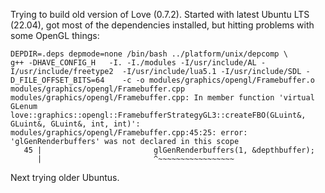 Trying to build old version of Love (0.7.2). Started with latest Ubuntu LTS
(22.04), got most of the dependencies installed, but hitting problems with some
OpenGL things:

```
DEPDIR=.deps depmode=none /bin/bash ../platform/unix/depcomp \
g++ -DHAVE_CONFIG_H   -I. -I./modules -I/usr/include/AL -I/usr/include/freetype2  -I/usr/include/lua5.1 -I/usr/include/SDL -D_FILE_OFFSET_BITS=64    -c -o modules/graphics/opengl/Framebuffer.o modules/graphics/opengl/Framebuffer.cpp
modules/graphics/opengl/Framebuffer.cpp: In member function 'virtual GLenum love::graphics::opengl::FramebufferStrategyGL3::createFBO(GLuint&, GLuint&, GLuint&, int, int)':
modules/graphics/opengl/Framebuffer.cpp:45:25: error: 'glGenRenderbuffers' was not declared in this scope
   45 |                         glGenRenderbuffers(1, &depthbuffer);
      |                         ^~~~~~~~~~~~~~~~~~
```

Next trying older Ubuntus.
